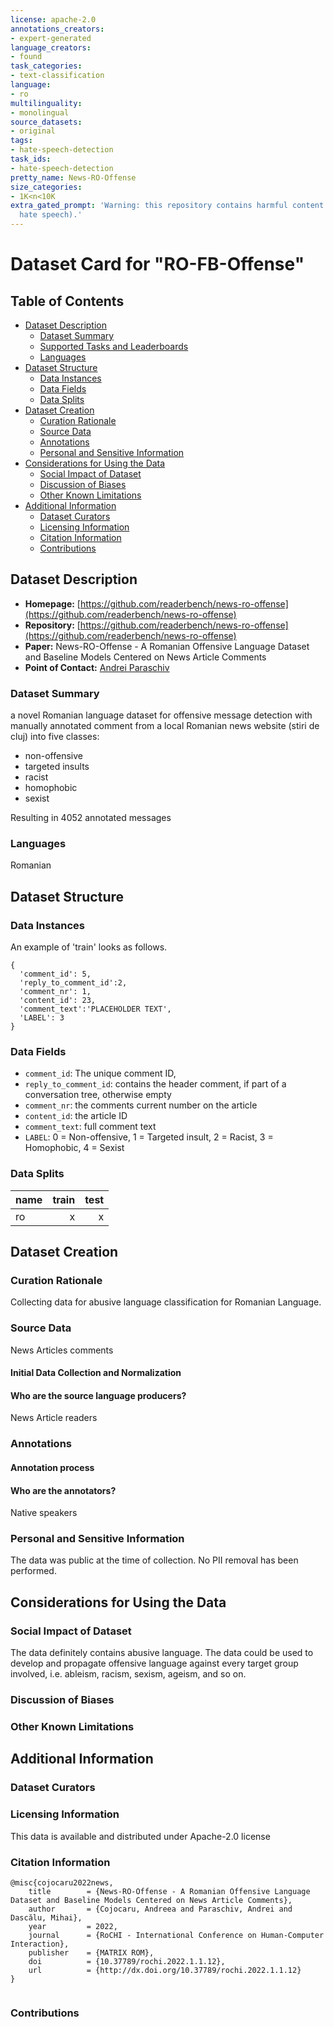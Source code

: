 ```yaml
---
license: apache-2.0
annotations_creators:
- expert-generated
language_creators:
- found
task_categories:
- text-classification
language:
- ro
multilinguality:
- monolingual
source_datasets:
- original
tags:
- hate-speech-detection
task_ids:
- hate-speech-detection
pretty_name: News-RO-Offense
size_categories:
- 1K<n<10K
extra_gated_prompt: 'Warning: this repository contains harmful content (abusive language,
  hate speech).'
---
```



# Dataset Card for "RO-FB-Offense"

## Table of Contents
- [Dataset Description](#dataset-description)
  - [Dataset Summary](#dataset-summary)
  - [Supported Tasks and Leaderboards](#supported-tasks-and-leaderboards)
  - [Languages](#languages)
- [Dataset Structure](#dataset-structure)
  - [Data Instances](#data-instances)
  - [Data Fields](#data-fields)
  - [Data Splits](#data-splits)
- [Dataset Creation](#dataset-creation)
  - [Curation Rationale](#curation-rationale)
  - [Source Data](#source-data)
  - [Annotations](#annotations)
  - [Personal and Sensitive Information](#personal-and-sensitive-information)
- [Considerations for Using the Data](#considerations-for-using-the-data)
  - [Social Impact of Dataset](#social-impact-of-dataset)
  - [Discussion of Biases](#discussion-of-biases)
  - [Other Known Limitations](#other-known-limitations)
- [Additional Information](#additional-information)
  - [Dataset Curators](#dataset-curators)
  - [Licensing Information](#licensing-information)
  - [Citation Information](#citation-information)
  - [Contributions](#contributions)

## Dataset Description

- **Homepage:** [https://github.com/readerbench/news-ro-offense](https://github.com/readerbench/news-ro-offense)
- **Repository:** [https://github.com/readerbench/news-ro-offense](https://github.com/readerbench/news-ro-offense)
- **Paper:** News-RO-Offense - A Romanian Offensive Language Dataset and Baseline Models Centered on News Article Comments
- **Point of Contact:** [Andrei Paraschiv](https://github.com/AndyTheFactory)

### Dataset Summary
a novel Romanian language dataset for offensive message detection with manually 
annotated comment from a local Romanian news website (stiri de cluj) into five classes:

* non-offensive
* targeted insults
* racist
* homophobic
* sexist

Resulting in 4052 annotated messages

### Languages

Romanian

## Dataset Structure


### Data Instances


An example of 'train' looks as follows.

```
{
  'comment_id': 5,
  'reply_to_comment_id':2,
  'comment_nr': 1,
  'content_id': 23,
  'comment_text':'PLACEHOLDER TEXT',
  'LABEL': 3
}
```


### Data Fields

- `comment_id`: The unique comment ID,
- `reply_to_comment_id`: contains the header comment, if part of a conversation tree, otherwise empty
- `comment_nr`: the comments current number on the article
- `content_id`: the article ID
- `comment_text`: full comment text
- `LABEL`: 0 = Non-offensive, 1 = Targeted insult, 2 = Racist, 3 = Homophobic, 4 = Sexist

### Data Splits

|  name   |train|test|
|---------|----:|---:|
|ro|x|x|


## Dataset Creation

### Curation Rationale

Collecting data for abusive language classification for Romanian Language.

### Source Data

News Articles comments

#### Initial Data Collection and Normalization



#### Who are the source language producers?

News Article readers

### Annotations


#### Annotation process



#### Who are the annotators?

Native speakers

### Personal and Sensitive Information

The data was public at the time of collection. No PII removal has been performed.

## Considerations for Using the Data



### Social Impact of Dataset

The data definitely contains abusive language. The data could be used to develop and propagate offensive language against every target group involved, i.e. ableism, racism, sexism, ageism, and so on.

### Discussion of Biases


### Other Known Limitations


## Additional Information


### Dataset Curators


### Licensing Information

This data is available and distributed under Apache-2.0 license

### Citation Information

```
@misc{cojocaru2022news,
	title        = {News-RO-Offense - A Romanian Offensive Language Dataset and Baseline Models Centered on News Article Comments},
	author       = {Cojocaru, Andreea and Paraschiv, Andrei and Dascălu, Mihai},
	year         = 2022,
	journal      = {RoCHI - International Conference on Human-Computer Interaction},
	publisher    = {MATRIX ROM},
	doi          = {10.37789/rochi.2022.1.1.12},
	url          = {http://dx.doi.org/10.37789/rochi.2022.1.1.12}
}


```


### Contributions
